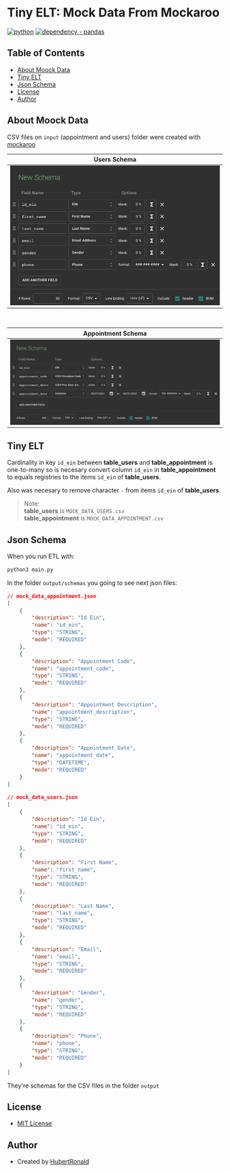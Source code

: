 # Tiny ELT: Mock Data From Mockaroo

<div id="package">

[![python](https://img.shields.io/badge/python3-v3.7.1-brightgreen)](https://www.python.org/dev/peps/pep-0537/#schedule-first-bugfix-release)
[![dependency - pandas](https://img.shields.io/badge/dependency-pandas-blue)](https://pypi.org/project/pandas/1.2.4)

</div>



## Table of Contents
* [About Moock Data](#AboutMoockData)
* [Tiny ELT](#TinyETL)
* [Json Schema](#JsonSchema)
* [License](#License)
* [Author](#Author)



<a name="AboutMoockData"></a>

## About Moock Data

CSV files on `input` (appointment and users) folder were created with [mockaroo](https://www.mockaroo.com/)


<div class="heatMap">

|Users Schema|
|:-:|
|![](./src/img/mock_data_users.png)|

</div>

<br>

<div class="heatMap">

|Appointment Schema|
|:-:|
|![](./src/img/mock_data_appointment.png)|

</div>


<a name="TinyETL"></a>

## Tiny ELT
Cardinality in key `id_ein` between **table_users** and **table_appointment** is one-to-many so is necesary convert column `id_ein` in **table_appointment** to equals registries to the items `id_ein` of **table_users**.

Also was necesary to remove character `-` from items `id_ein` of **table_users**.


> Note:<br> 
> **table_users** is `MOCK_DATA_USERS.csv`<br> 
> **table_appointment** is `MOCK_DATA_APPOINTMENT.csv`<br> 



<a name="JsonSchema"></a>

## Json Schema
When you run ETL with:

```bash
python3 main.py
```

In the folder `output/schemas` you going to see next json files:

```json
// mock_data_appointment.json
[
    {
        "description": "Id Ein",
        "name": "id_ein",
        "type": "STRING",
        "mode": "REQUIRED"
    },
    {
        "description": "Appointment Code",
        "name": "appointment_code",
        "type": "STRING",
        "mode": "REQUIRED"
    },
    {
        "description": "Appointment Description",
        "name": "appointment_description",
        "type": "STRING",
        "mode": "REQUIRED"
    },
    {
        "description": "Appointment Date",
        "name": "appointment_date",
        "type": "DATETIME",
        "mode": "REQUIRED"
    }
]
```

```json
// mock_data_users.json
[
    {
        "description": "Id Ein",
        "name": "id_ein",
        "type": "STRING",
        "mode": "REQUIRED"
    },
    {
        "description": "First Name",
        "name": "first_name",
        "type": "STRING",
        "mode": "REQUIRED"
    },
    {
        "description": "Last Name",
        "name": "last_name",
        "type": "STRING",
        "mode": "REQUIRED"
    },
    {
        "description": "Email",
        "name": "email",
        "type": "STRING",
        "mode": "REQUIRED"
    },
    {
        "description": "Gender",
        "name": "gender",
        "type": "STRING",
        "mode": "REQUIRED"
    },
    {
        "description": "Phone",
        "name": "phone",
        "type": "STRING",
        "mode": "REQUIRED"
    }
]
```

They're schemas for the CSV files in the folder `output`



<a name="License"></a>

## License

* [MIT License](LICENSE)


<a name="Author"></a>

## Author

* Created by [HubertRonald](https://github.com/HubertRonald)

